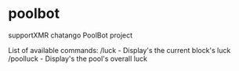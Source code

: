 # poolbot
supportXMR chatango PoolBot project

List of available commands:
/luck		- Display's the current block's luck
/poolluck	- Display's the pool's overall luck
